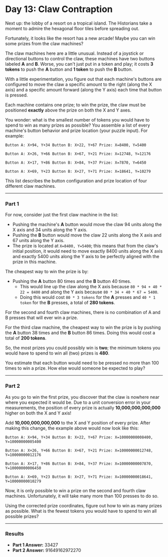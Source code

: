 # Day 13: Claw Contraption

Next up: the lobby of a resort on a tropical island. The Historians take a moment to admire the hexagonal floor tiles before spreading out.

Fortunately, it looks like the resort has a new arcade! Maybe you can win some prizes from the claw machines?

The claw machines here are a little unusual. Instead of a joystick or directional buttons to control the claw, these machines have two buttons labeled **A** and **B**. Worse, you can't just put in a token and play; it costs **3 tokens** to push the **A** button and **1 token** to push the **B** button.

With a little experimentation, you figure out that each machine's buttons are configured to move the claw a specific amount to the right (along the X axis) and a specific amount forward (along the Y axis) each time that button is pressed.

Each machine contains one prize; to win the prize, the claw must be positioned **exactly** above the prize on both the X and Y axes.

You wonder: what is the smallest number of tokens you would have to spend to win as many prizes as possible? You assemble a list of every machine's button behavior and prize location (your puzzle input). For example:

```
Button A: X+94, Y+34 Button B: X+22, Y+67 Prize: X=8400, Y=5400

Button A: X+26, Y+66 Button B: X+67, Y+21 Prize: X=12748, Y=12176

Button A: X+17, Y+86 Button B: X+84, Y+37 Prize: X=7870, Y=6450

Button A: X+69, Y+23 Button B: X+27, Y+71 Prize: X=18641, Y=10279
```


This list describes the button configuration and prize location of four different claw machines.

---

### Part 1

For now, consider just the first claw machine in the list:

- Pushing the machine's **A** button would move the claw 94 units along the X axis and 34 units along the Y axis.
- Pushing the **B** button would move the claw 22 units along the X axis and 67 units along the Y axis.
- The prize is located at `X=8400, Y=5400`; this means that from the claw's initial position, it would need to move exactly 8400 units along the X axis and exactly 5400 units along the Y axis to be perfectly aligned with the prize in this machine.

The cheapest way to win the prize is by:

- Pushing the **A** button 80 times and the **B** button 40 times.
  - This would line up the claw along the X axis because `80 * 94 + 40 * 22 = 8400` and along the Y axis because `80 * 34 + 40 * 67 = 5400`.
  - Doing this would cost `80 * 3 tokens` for the **A** presses and `40 * 1 token` for the **B** presses, a total of **280 tokens**.

For the second and fourth claw machines, there is no combination of A and B presses that will ever win a prize.

For the third claw machine, the cheapest way to win the prize is by pushing the **A** button 38 times and the **B** button 86 times. Doing this would cost a total of **200 tokens**.

So, the most prizes you could possibly win is **two**; the minimum tokens you would have to spend to win all (two) prizes is **480**.

You estimate that each button would need to be pressed no more than 100 times to win a prize. How else would someone be expected to play?

---

### Part 2

As you go to win the first prize, you discover that the claw is nowhere near where you expected it would be. Due to a unit conversion error in your measurements, the position of every prize is actually **10,000,000,000,000** higher on both the X and Y axis!

Add **10,000,000,000,000** to the X and Y position of every prize. After making this change, the example above would now look like this:

```
Button A: X+94, Y+34 Button B: X+22, Y+67 Prize: X=10000000008400, Y=10000000005400

Button A: X+26, Y+66 Button B: X+67, Y+21 Prize: X=10000000012748, Y=10000000012176

Button A: X+17, Y+86 Button B: X+84, Y+37 Prize: X=10000000007870, Y=10000000006450

Button A: X+69, Y+23 Button B: X+27, Y+71 Prize: X=10000000018641, Y=10000000010279
```


Now, it is only possible to win a prize on the second and fourth claw machines. Unfortunately, it will take many more than 100 presses to do so.

Using the corrected prize coordinates, figure out how to win as many prizes as possible. What is the fewest tokens you would have to spend to win all possible prizes?

---

### Results

- **Part 1 Answer:** 33427
- **Part 2 Answer:** 91649162972270
